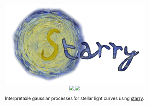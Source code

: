<p align="center">
  <img width="450" src="starry.png"/>
  <br/>
  <a href="https://dev.azure.com/rodluger/starry_gp/_build">
    <img src="https://dev.azure.com/rodluger/starry_gp/_apis/build/status/rodluger.starry_gp?branchName=master"/>
  </a>
  <a href="https://github.com/rodluger/starry_gp/raw/master-pdf/tex/ms.pdf">
    <img src="https://img.shields.io/badge/read-the_paper-blue.svg?style=flat"/>
  </a>
</p>

<p align="center">
Interpretable gaussian processes for stellar light curves using <a href="https://github.com/rodluger/starry">starry</a>.
</p>